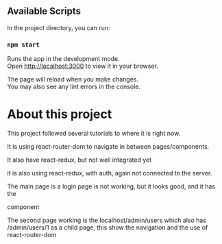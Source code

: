 
## Available Scripts

In the project directory, you can run:

### `npm start`

Runs the app in the development mode.\
Open [http://localhost:3000](http://localhost:3000) to view it in your browser.

The page will reload when you make changes.\
You may also see any lint errors in the console.

# About this project
This project followed several tutorials to where it is right now. 

It is using react-router-dom to navigate in between pages/components.

It also have react-redux, but not well integrated yet

it is also using react-redux, with auth, again not connected to the server.

The main page is a login page is not working, but it looks good, and it has the <Nav> component

The second page working is the localhost/admin/users which also has /admin/users/1 as a child page, this show the navigation and the use of react-router-dom